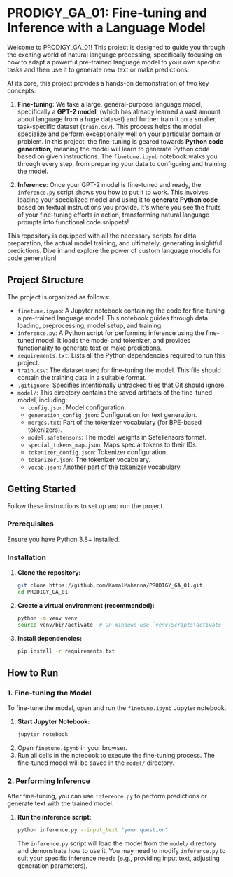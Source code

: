# PRODIGY_GA_01: Fine-tuning and Inference with a Language Model

Welcome to PRODIGY_GA_01! This project is designed to guide you through the exciting world of natural language processing, specifically focusing on how to adapt a powerful pre-trained language model to your own specific tasks and then use it to generate new text or make predictions.

At its core, this project provides a hands-on demonstration of two key concepts:

1.  **Fine-tuning**: We take a large, general-purpose language model, specifically a **GPT-2 model**, (which has already learned a vast amount about language from a huge dataset) and further train it on a smaller, task-specific dataset (`train.csv`). This process helps the model specialize and perform exceptionally well on your particular domain or problem. In this project, the fine-tuning is geared towards **Python code generation**, meaning the model will learn to generate Python code based on given instructions. The `finetune.ipynb` notebook walks you through every step, from preparing your data to configuring and training the model.

2.  **Inference**: Once your GPT-2 model is fine-tuned and ready, the `inference.py` script shows you how to put it to work. This involves loading your specialized model and using it to **generate Python code** based on textual instructions you provide. It's where you see the fruits of your fine-tuning efforts in action, transforming natural language prompts into functional code snippets!

This repository is equipped with all the necessary scripts for data preparation, the actual model training, and ultimately, generating insightful predictions. Dive in and explore the power of custom language models for code generation!

## Project Structure

The project is organized as follows:

*   `finetune.ipynb`: A Jupyter notebook containing the code for fine-tuning a pre-trained language model. This notebook guides through data loading, preprocessing, model setup, and training.
*   `inference.py`: A Python script for performing inference using the fine-tuned model. It loads the model and tokenizer, and provides functionality to generate text or make predictions.
*   `requirements.txt`: Lists all the Python dependencies required to run this project.
*   `train.csv`: The dataset used for fine-tuning the model. This file should contain the training data in a suitable format.
*   `.gitignore`: Specifies intentionally untracked files that Git should ignore.
*   `model/`: This directory contains the saved artifacts of the fine-tuned model, including:
    *   `config.json`: Model configuration.
    *   `generation_config.json`: Configuration for text generation.
    *   `merges.txt`: Part of the tokenizer vocabulary (for BPE-based tokenizers).
    *   `model.safetensors`: The model weights in SafeTensors format.
    *   `special_tokens_map.json`: Maps special tokens to their IDs.
    *   `tokenizer_config.json`: Tokenizer configuration.
    *   `tokenizer.json`: The tokenizer vocabulary.
    *   `vocab.json`: Another part of the tokenizer vocabulary.

## Getting Started

Follow these instructions to set up and run the project.

### Prerequisites

Ensure you have Python 3.8+ installed.

### Installation

1.  **Clone the repository:**
    ```bash
    git clone https://github.com/KamalMahanna/PRODIGY_GA_01.git
    cd PRODIGY_GA_01
    ```
2.  **Create a virtual environment (recommended):**
    ```bash
    python -m venv venv
    source venv/bin/activate  # On Windows use `venv\Scripts\activate`
    ```
3.  **Install dependencies:**
    ```bash
    pip install -r requirements.txt
    ```

## How to Run

### 1. Fine-tuning the Model

To fine-tune the model, open and run the `finetune.ipynb` Jupyter notebook.

1.  **Start Jupyter Notebook:**
    ```bash
    jupyter notebook
    ```
2.  Open `finetune.ipynb` in your browser.
3.  Run all cells in the notebook to execute the fine-tuning process. The fine-tuned model will be saved in the `model/` directory.

### 2. Performing Inference

After fine-tuning, you can use `inference.py` to perform predictions or generate text with the trained model.

1.  **Run the inference script:**
    ```bash
    python inference.py --input_text "your question"
    ```
    The `inference.py` script will load the model from the `model/` directory and demonstrate how to use it. You may need to modify `inference.py` to suit your specific inference needs (e.g., providing input text, adjusting generation parameters).
